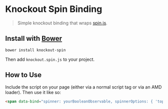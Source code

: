 # Knockout Spin Binding

> Simple knockout binding that wraps [spin.js](http://fgnass.github.io/spin.js/).

## Install with [Bower](http://bower.io/)

```
bower install knockout-spin
```

Then add `knockout.spin.js` to your project.

## How to Use

Include the script on your page (either via a normal script tag or via an AMD loader). Then use it like so:

```html
<span data-bind="spinner: yourBooleanObservable, spinnerOptions: { 'top': 0, 'left': 0 }"></span>
```

